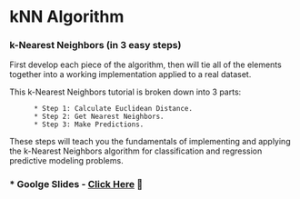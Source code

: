 # kNN Algorithm

### k-Nearest Neighbors (in 3 easy steps)
First develop each piece of the algorithm, then will tie all of the elements together into a working implementation applied to a real dataset.

This k-Nearest Neighbors tutorial is broken down into 3 parts:

          * Step 1: Calculate Euclidean Distance.
          * Step 2: Get Nearest Neighbors.
          * Step 3: Make Predictions.
These steps will teach you the fundamentals of implementing and applying the k-Nearest Neighbors algorithm for classification and regression predictive modeling problems.
### * Goolge Slides -  [Click Here](https://docs.google.com/presentation/d/1DitorH-ERPAH_HDlwhXghNG-zT0l_tszva81A-uE2b8/edit?usp=sharing) &#x1F535;

